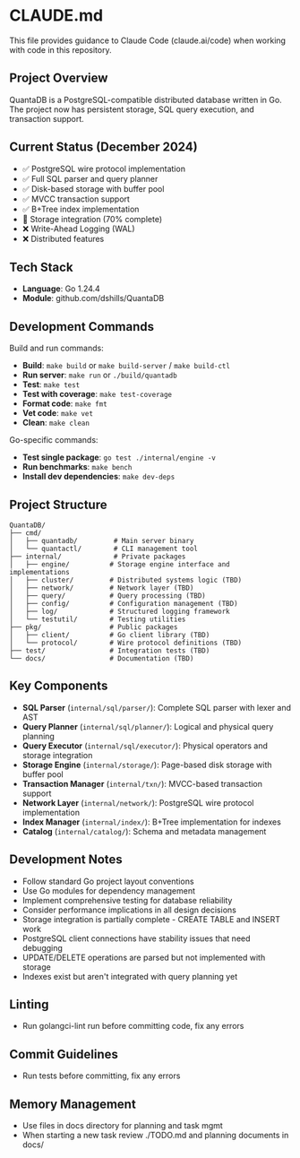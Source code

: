 # CLAUDE.md

This file provides guidance to Claude Code (claude.ai/code) when working with code in this repository.

## Project Overview

QuantaDB is a PostgreSQL-compatible distributed database written in Go. The project now has persistent storage, SQL query execution, and transaction support.

## Current Status (December 2024)

- ✅ PostgreSQL wire protocol implementation
- ✅ Full SQL parser and query planner
- ✅ Disk-based storage with buffer pool
- ✅ MVCC transaction support
- ✅ B+Tree index implementation
- 🔄 Storage integration (70% complete)
- ❌ Write-Ahead Logging (WAL)
- ❌ Distributed features

## Tech Stack

- **Language**: Go 1.24.4
- **Module**: github.com/dshills/QuantaDB

## Development Commands

Build and run commands:
- **Build**: `make build` or `make build-server` / `make build-ctl`
- **Run server**: `make run` or `./build/quantadb`
- **Test**: `make test`
- **Test with coverage**: `make test-coverage`
- **Format code**: `make fmt`
- **Vet code**: `make vet`
- **Clean**: `make clean`

Go-specific commands:
- **Test single package**: `go test ./internal/engine -v`
- **Run benchmarks**: `make bench`
- **Install dev dependencies**: `make dev-deps`

## Project Structure

```
QuantaDB/
├── cmd/
│   ├── quantadb/         # Main server binary
│   └── quantactl/        # CLI management tool
├── internal/             # Private packages
│   ├── engine/          # Storage engine interface and implementations
│   ├── cluster/         # Distributed systems logic (TBD)
│   ├── network/         # Network layer (TBD)
│   ├── query/           # Query processing (TBD)
│   ├── config/          # Configuration management (TBD)
│   ├── log/             # Structured logging framework
│   └── testutil/        # Testing utilities
├── pkg/                 # Public packages
│   ├── client/          # Go client library (TBD)
│   └── protocol/        # Wire protocol definitions (TBD)
├── test/                # Integration tests (TBD)
└── docs/                # Documentation (TBD)
```

## Key Components

- **SQL Parser** (`internal/sql/parser/`): Complete SQL parser with lexer and AST
- **Query Planner** (`internal/sql/planner/`): Logical and physical query planning
- **Query Executor** (`internal/sql/executor/`): Physical operators and storage integration
- **Storage Engine** (`internal/storage/`): Page-based disk storage with buffer pool
- **Transaction Manager** (`internal/txn/`): MVCC-based transaction support
- **Network Layer** (`internal/network/`): PostgreSQL wire protocol implementation
- **Index Manager** (`internal/index/`): B+Tree implementation for indexes
- **Catalog** (`internal/catalog/`): Schema and metadata management

## Development Notes

- Follow standard Go project layout conventions
- Use Go modules for dependency management
- Implement comprehensive testing for database reliability
- Consider performance implications in all design decisions
- Storage integration is partially complete - CREATE TABLE and INSERT work
- PostgreSQL client connections have stability issues that need debugging
- UPDATE/DELETE operations are parsed but not implemented with storage
- Indexes exist but aren't integrated with query planning yet

## Linting

- Run golangci-lint run before committing code, fix any errors

## Commit Guidelines

- Run tests before committing, fix any errors

## Memory Management

- Use files in docs directory for planning and task mgmt
- When starting a new task review ./TODO.md and planning documents in docs/